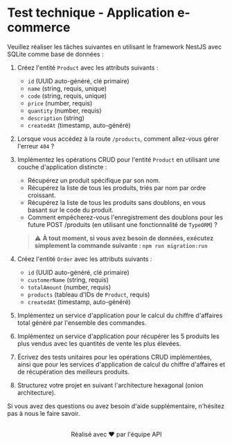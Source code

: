 # Test technique - Application e-commerce

Veuillez réaliser les tâches suivantes en utilisant le framework NestJS avec SQLite comme base de données :

1. Créez l'entité `Product` avec les attributs suivants :
   - `id` (UUID auto-généré, clé primaire)
   - `name` (string, requis, unique)
   - `code` (string, requis, unique)
   - `price` (number, requis)
   - `quantity` (number, requis)
   - `description` (string)
   - `createdAt` (timestamp, auto-généré)

2. Lorsque vous accédez à la route `/products`, comment allez-vous gérer l'erreur `404` ?

3. Implémentez les opérations CRUD pour l'entité `Product` en utilisant une couche d'application distincte :
   - Récupérez un produit spécifique par son nom.
   - Récupérez la liste de tous les produits, triés par nom par ordre croissant.
   - Récupérez la liste de tous les produits sans doublons, en vous basant sur le code du produit.
   - Comment empêcherez-vous l'enregistrement des doublons pour les future POST /produits (en utilisant une fonctionnalité de `TypeORM`) ?
   > ⚠️ **À tout moment, si vous avez besoin de données, exécutez simplement la commande suivante : `npm run migration:run`**

4. Créez l'entité `Order` avec les attributs suivants :
   - `id` (UUID auto-généré, clé primaire)
   - `customerName` (string, requis)
   - `totalAmount` (number, requis)
   - `products` (tableau d'IDs de `Product`, requis)
   - `createdAt` (timestamp, auto-généré)

5. Implémentez un service d'application pour le calcul du chiffre d'affaires total généré par l'ensemble des commandes.

6. Implémentez un service d'application pour récupérer les 5 produits les plus vendus avec les quantités de vente les plus élevées.

7. Écrivez des tests unitaires pour les opérations CRUD implémentées, ainsi que pour les services d'application de calcul du chiffre d'affaires et de récupération des meilleurs produits.

8. Structurez votre projet en suivant l'architecture hexagonal (onion architecture).

Si vous avez des questions ou avez besoin d'aide supplémentaire, n'hésitez pas à nous le faire savoir.

<br/>
<div align="center">Réalisé avec ❤️ par l'équipe API</div>